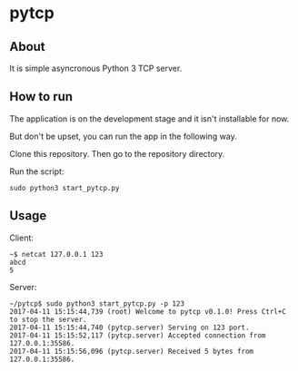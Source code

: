 pytcp
=====
About
-----
It is simple asyncronous Python 3 TCP server. 


How to run
----------
The application is on the development stage and it isn't installable for now.

But don't be upset, you can run the app in the following way.

Clone this repository. Then go to the repository directory.


Run the script:
```
sudo python3 start_pytcp.py
```

Usage
-----
Client:
```
~$ netcat 127.0.0.1 123
abcd
5
```
Server:
```
~/pytcp$ sudo python3 start_pytcp.py -p 123 
2017-04-11 15:15:44,739 (root) Welcome to pytcp v0.1.0! Press Ctrl+C to stop the server.
2017-04-11 15:15:44,740 (pytcp.server) Serving on 123 port.
2017-04-11 15:15:52,117 (pytcp.server) Accepted connection from 127.0.0.1:35586.
2017-04-11 15:15:56,096 (pytcp.server) Received 5 bytes from 127.0.0.1:35586.
```
